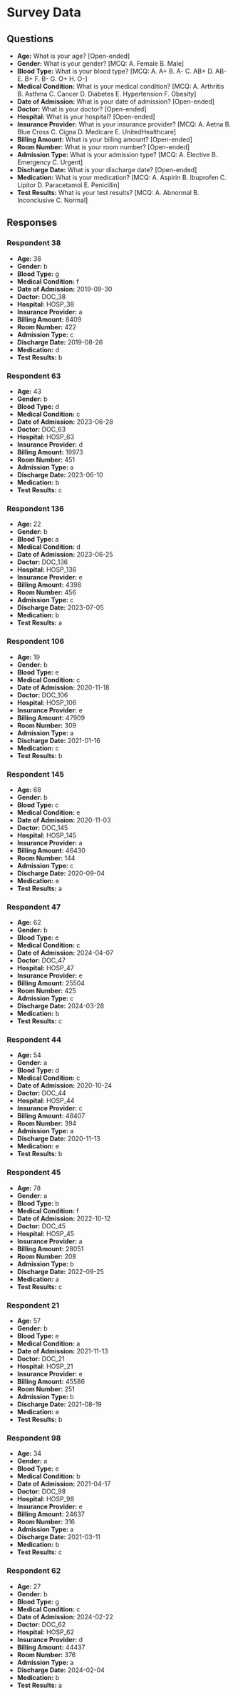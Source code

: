 # Survey Data

## Questions

- **Age:** What is your age? [Open-ended]
- **Gender:** What is your gender? [MCQ: A. Female B. Male]
- **Blood Type:** What is your blood type? [MCQ: A. A+ B. A- C. AB+ D. AB- E. B+ F. B- G. O+ H. O-]
- **Medical Condition:** What is your medical condition? [MCQ: A. Arthritis B. Asthma C. Cancer D. Diabetes E. Hypertension F. Obesity]
- **Date of Admission:** What is your date of admission? [Open-ended]
- **Doctor:** What is your doctor? [Open-ended]
- **Hospital:** What is your hospital? [Open-ended]
- **Insurance Provider:** What is your insurance provider? [MCQ: A. Aetna B. Blue Cross C. Cigna D. Medicare E. UnitedHealthcare]
- **Billing Amount:** What is your billing amount? [Open-ended]
- **Room Number:** What is your room number? [Open-ended]
- **Admission Type:** What is your admission type? [MCQ: A. Elective B. Emergency C. Urgent]
- **Discharge Date:** What is your discharge date? [Open-ended]
- **Medication:** What is your medication? [MCQ: A. Aspirin B. Ibuprofen C. Lipitor D. Paracetamol E. Penicillin]
- **Test Results:** What is your test results? [MCQ: A. Abnormal B. Inconclusive C. Normal]

## Responses

### Respondent 38

- **Age:** 38
- **Gender:** b
- **Blood Type:** g
- **Medical Condition:** f
- **Date of Admission:** 2019-09-30
- **Doctor:** DOC_38
- **Hospital:** HOSP_38
- **Insurance Provider:** a
- **Billing Amount:** 8409
- **Room Number:** 422
- **Admission Type:** c
- **Discharge Date:** 2019-08-26
- **Medication:** d
- **Test Results:** b

### Respondent 63

- **Age:** 43
- **Gender:** b
- **Blood Type:** d
- **Medical Condition:** c
- **Date of Admission:** 2023-06-28
- **Doctor:** DOC_63
- **Hospital:** HOSP_63
- **Insurance Provider:** d
- **Billing Amount:** 19973
- **Room Number:** 451
- **Admission Type:** a
- **Discharge Date:** 2023-06-10
- **Medication:** b
- **Test Results:** c

### Respondent 136

- **Age:** 22
- **Gender:** b
- **Blood Type:** a
- **Medical Condition:** d
- **Date of Admission:** 2023-06-25
- **Doctor:** DOC_136
- **Hospital:** HOSP_136
- **Insurance Provider:** e
- **Billing Amount:** 4398
- **Room Number:** 456
- **Admission Type:** c
- **Discharge Date:** 2023-07-05
- **Medication:** b
- **Test Results:** a

### Respondent 106

- **Age:** 19
- **Gender:** b
- **Blood Type:** e
- **Medical Condition:** c
- **Date of Admission:** 2020-11-18
- **Doctor:** DOC_106
- **Hospital:** HOSP_106
- **Insurance Provider:** e
- **Billing Amount:** 47909
- **Room Number:** 309
- **Admission Type:** a
- **Discharge Date:** 2021-01-16
- **Medication:** c
- **Test Results:** b

### Respondent 145

- **Age:** 68
- **Gender:** b
- **Blood Type:** c
- **Medical Condition:** e
- **Date of Admission:** 2020-11-03
- **Doctor:** DOC_145
- **Hospital:** HOSP_145
- **Insurance Provider:** a
- **Billing Amount:** 46430
- **Room Number:** 144
- **Admission Type:** c
- **Discharge Date:** 2020-09-04
- **Medication:** e
- **Test Results:** a

### Respondent 47

- **Age:** 62
- **Gender:** b
- **Blood Type:** e
- **Medical Condition:** c
- **Date of Admission:** 2024-04-07
- **Doctor:** DOC_47
- **Hospital:** HOSP_47
- **Insurance Provider:** e
- **Billing Amount:** 25504
- **Room Number:** 425
- **Admission Type:** c
- **Discharge Date:** 2024-03-28
- **Medication:** b
- **Test Results:** c

### Respondent 44

- **Age:** 54
- **Gender:** a
- **Blood Type:** d
- **Medical Condition:** c
- **Date of Admission:** 2020-10-24
- **Doctor:** DOC_44
- **Hospital:** HOSP_44
- **Insurance Provider:** c
- **Billing Amount:** 48407
- **Room Number:** 394
- **Admission Type:** a
- **Discharge Date:** 2020-11-13
- **Medication:** e
- **Test Results:** b

### Respondent 45

- **Age:** 78
- **Gender:** a
- **Blood Type:** b
- **Medical Condition:** f
- **Date of Admission:** 2022-10-12
- **Doctor:** DOC_45
- **Hospital:** HOSP_45
- **Insurance Provider:** a
- **Billing Amount:** 28051
- **Room Number:** 208
- **Admission Type:** b
- **Discharge Date:** 2022-09-25
- **Medication:** a
- **Test Results:** c

### Respondent 21

- **Age:** 57
- **Gender:** b
- **Blood Type:** e
- **Medical Condition:** a
- **Date of Admission:** 2021-11-13
- **Doctor:** DOC_21
- **Hospital:** HOSP_21
- **Insurance Provider:** e
- **Billing Amount:** 45586
- **Room Number:** 251
- **Admission Type:** b
- **Discharge Date:** 2021-08-19
- **Medication:** e
- **Test Results:** b

### Respondent 98

- **Age:** 34
- **Gender:** a
- **Blood Type:** e
- **Medical Condition:** b
- **Date of Admission:** 2021-04-17
- **Doctor:** DOC_98
- **Hospital:** HOSP_98
- **Insurance Provider:** e
- **Billing Amount:** 24637
- **Room Number:** 316
- **Admission Type:** a
- **Discharge Date:** 2021-03-11
- **Medication:** b
- **Test Results:** c

### Respondent 62

- **Age:** 27
- **Gender:** b
- **Blood Type:** g
- **Medical Condition:** c
- **Date of Admission:** 2024-02-22
- **Doctor:** DOC_62
- **Hospital:** HOSP_62
- **Insurance Provider:** d
- **Billing Amount:** 44437
- **Room Number:** 376
- **Admission Type:** a
- **Discharge Date:** 2024-02-04
- **Medication:** b
- **Test Results:** a


